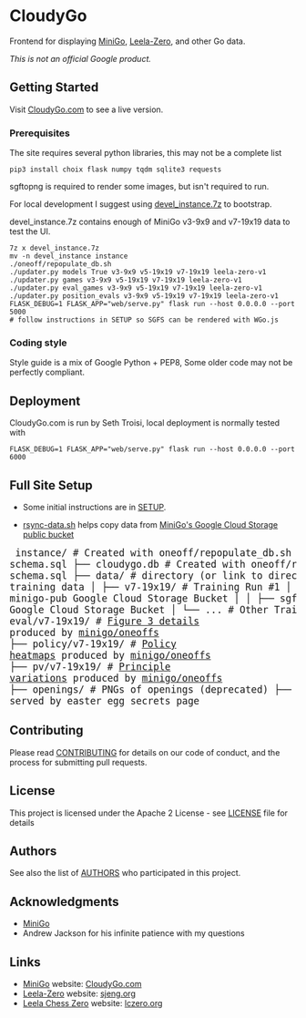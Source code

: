 # CloudyGo

Frontend for displaying
[MiniGo](https://github.com/tensorflow/minigo),
[Leela-Zero](https://github.com/gcp/leela-zero),
and other Go data.

*This is not an official Google product.*

## Getting Started

Visit [CloudyGo.com](http://CloudyGo.com) to see a live version.

### Prerequisites

The site requires several python libraries, this may not be a complete list
```
pip3 install choix flask numpy tqdm sqlite3 requests
```
sgftopng is required to render some images, but isn't required to run.

For local development I suggest using
[devel_instance.7z](https://drive.google.com/file/d/1IwvvSLpKnrzNQUX6XaRaAQ5KXkjn9rrG/view?usp=sharing) to bootstrap.

devel_instance.7z contains enough of MiniGo v3-9x9 and v7-19x19 data to test the UI.

```
7z x devel_instance.7z
mv -n devel_instance instance
./oneoff/repopulate_db.sh
./updater.py models True v3-9x9 v5-19x19 v7-19x19 leela-zero-v1
./updater.py games v3-9x9 v5-19x19 v7-19x19 leela-zero-v1
./updater.py eval_games v3-9x9 v5-19x19 v7-19x19 leela-zero-v1
./updater.py position_evals v3-9x9 v5-19x19 v7-19x19 leela-zero-v1
FLASK_DEBUG=1 FLASK_APP="web/serve.py" flask run --host 0.0.0.0 --port 5000
# follow instructions in SETUP so SGFS can be rendered with WGo.js
```

### Coding style

Style guide is a mix of Google Python + PEP8,
Some older code may not be perfectly compliant.

## Deployment

CloudyGo.com is run by Seth Troisi, local deployment is normally tested with
```
FLASK_DEBUG=1 FLASK_APP="web/serve.py" flask run --host 0.0.0.0 --port 6000
```

## Full Site Setup

* Some initial instructions are in [SETUP](SETUP).

* [rsync-data.sh](rsync-data.sh) helps copy data from [MiniGo's Google Cloud Storage public bucket](https://console.cloud.google.com/storage/browser/minigo-pub)

<big><pre>
instance/             # Created with oneoff/repopulate_db.sh from schema.sql
    ├── cloudygo.db       # Created with oneoff/repopulate_db.sh from schema.sql
    ├── data/             # directory (or link to directory) of MiniGo training data
    │   ├── v7-19x19/     # Training Run #1
    │   │   ├── models/   # See minigo-pub Google Cloud Storage Bucket
    │   │   ├── sgf/      # See minigo-pub Google Cloud Storage Bucket
    │   └── ...           # Other Training Runs
    ├── eval/v7-19x19/    # [Figure 3 details](http://cloudygo.com/v7-19x19/figure-three) produced by [minigo/oneoffs](https://github.com/tensorflow/minigo/blob/master/oneoffs/training_curve.py)
    ├── policy/v7-19x19/  # [Policy heatmaps](http://cloudygo.com/v7-19x19/models_evolution/?M=189&P=13) produced by [minigo/oneoffs](https://github.com/tensorflow/minigo/blob/master/oneoffs/heatmap.py)
    ├── pv/v7-19x19/      # [Principle variations](http://cloudygo.com/v7-19x19/models_evolution/?M=189&P=13) produced by [minigo/oneoffs](https://github.com/tensorflow/minigo/blob/master/oneoffs/position_pv.py)
    ├── openings/         # PNGs of openings (deprecated)
    ├── debug/            # various logs served by easter egg secrets page
    </pre></big>



## Contributing

Please read [CONTRIBUTING](CONTRIBUTING.md) for details on our code of conduct, and the process for submitting pull requests.

## License

This project is licensed under the Apache 2 License - see [LICENSE](LICENSE) file for details

## Authors

See also the list of [AUTHORS](AUTHORS) who participated in this project.

## Acknowledgments

* [MiniGo](https://github.com/tensorflow/minigo)
* Andrew Jackson for his infinite patience with my questions

## Links

* [MiniGo](https://github.com/tensorflow/minigo)
    website: [CloudyGo.com](http://CloudyGo.com)
* [Leela-Zero](https://github.com/gcp/leela-zero)
    website: [sjeng.org](http://zero.sjeng.org/home)
* [Leela Chess Zero](https://github.com/LeelaChessZero/lc0)
    website: [lczero.org](https://lczero.org/)

